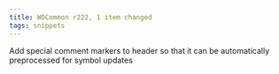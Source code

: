 ```yaml
---
title: WOCommon r222, 1 item changed
tags: snippets
---
```


Add special comment markers to header so that it can be automatically preprocessed for symbol updates
